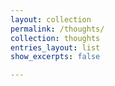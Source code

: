 ```yaml
---
layout: collection
permalink: /thoughts/
collection: thoughts
entries_layout: list
show_excerpts: false

---
```



